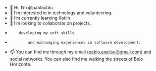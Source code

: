 - 👋 Hi, I’m @pablocbtu
- 👀 I’m interested in in technology and volunteering.
- 🌱 I’m currently learning Kotlin
- 💞️ I’m looking to collaborate on projects, 
-         developing my soft skills 
-             and exchanging experiences in software development.
- 📫 You can find me through my email (pablo.analise@gmail.com) and social networks. You can also find me walking the streets of Belo Horizonte.

<!---
pablocbtu/pablocbtu is a ✨ special ✨ repository because its `README.md` (this file) appears on your GitHub profile.
You can click the Preview link to take a look at your changes.
--->
